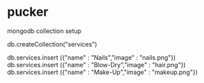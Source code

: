 # pucker

mongodb collection setup

db.createCollection("services")

db.services.insert ({"name" : "Nails","image" : "nails.png"})
db.services.insert ({"name" : "Blow-Dry","image" : "hair.png"})
db.services.insert ({"name" : "Make-Up","image" : "makeup.png"})